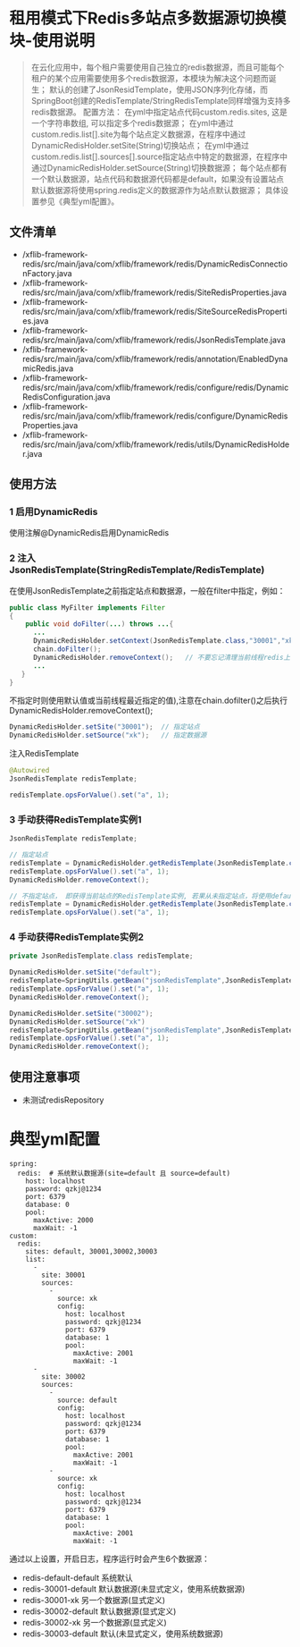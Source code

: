 # 租用模式下Redis多站点多数据源切换模块-使用说明

> 在云化应用中，每个租户需要使用自己独立的redis数据源，而且可能每个租户的某个应用需要使用多个redis数据源，本模块为解决这个问题而诞生；
> 默认的创建了JsonResidTemplate，使用JSON序列化存储，而SpringBoot创建的RedisTemplate/StringRedisTemplate同样增强为支持多redis数据源。
> 配置方法：
> 在yml中指定站点代码custom.redis.sites, 这是一个字符串数组, 可以指定多个redis数据源；
> 在yml中通过custom.redis.list[].site为每个站点定义数据源，在程序中通过DynamicRedisHolder.setSite(String)切换站点；
> 在yml中通过custom.redis.list[].sources[].source指定站点中特定的数据源，在程序中通过DynamicRedisHolder.setSource(String)切换数据源；
> 每个站点都有一个默认数据源，站点代码和数据源代码都是default，如果没有设置站点默认数据源将使用spring.redis定义的数据源作为站点默认数据源；
> 具体设置参见《典型yml配置》。

## 文件清单
- /xflib-framework-redis/src/main/java/com/xflib/framework/redis/DynamicRedisConnectionFactory.java
- /xflib-framework-redis/src/main/java/com/xflib/framework/redis/SiteRedisProperties.java
- /xflib-framework-redis/src/main/java/com/xflib/framework/redis/SiteSourceRedisProperties.java
- /xflib-framework-redis/src/main/java/com/xflib/framework/redis/JsonRedisTemplate.java
- /xflib-framework-redis/src/main/java/com/xflib/framework/redis/annotation/EnabledDynamicRedis.java
- /xflib-framework-redis/src/main/java/com/xflib/framework/redis/configure/redis/DynamicRedisConfiguration.java
- /xflib-framework-redis/src/main/java/com/xflib/framework/redis/configure/DynamicRedisProperties.java
- /xflib-framework-redis/src/main/java/com/xflib/framework/redis/utils/DynamicRedisHolder.java

## 使用方法
### 1 启用DynamicRedis
使用注解@DynamicRedis启用DynamicRedis

### 2 注入JsonRedisTemplate(StringRedisTemplate/RedisTemplate)
在使用JsonRedisTemplate之前指定站点和数据源，一般在filter中指定，例如：
```java
public class MyFilter implements Filter
{
    public void doFilter(...) throws ...{
      ...
      DynamicRedisHolder.setContext(JsonRedisTemplate.class,"30001","xk");// 设置当前线程redis上下文
      chain.doFilter();
      DynamicRedisHolder.removeContext();   // 不要忘记清理当前线程redis上下文，否则会产生内存泄露
      ...
   }
}
```
不指定时则使用默认值或当前线程最近指定的值),注意在chain.dofilter()之后执行DynamicRedisHolder.removeContext();
```java
DynamicRedisHolder.setSite("30001");  // 指定站点
DynamicRedisHolder.setSource("xk");   // 指定数据源
```
注入RedisTemplate
```java
@Autowired
JsonRedisTemplate redisTemplate;

redisTemplate.opsForValue().set("a", 1);
```
### 3 手动获得RedisTemplate实例1
```java
JsonRedisTemplate redisTemplate;

// 指定站点
redisTemplate = DynamicRedisHolder.getRedisTemplate(JsonRedisTemplate.class,"30002","xk");
redisTemplate.opsForValue().set("a", 1);
DynamicRedisHolder.removeContext();

// 不指定站点， 即获得当前站点的RedisTemplate实例, 若果从未指定站点，将使用default
redisTemplate = DynamicRedisHolder.getRedisTemplate(JsonRedisTemplate.class);
redisTemplate.opsForValue().set("a", 1);
```
### 4 手动获得RedisTemplate实例2
```java
private JsonRedisTemplate.class redisTemplate;

DynamicRedisHolder.setSite("default");
redisTemplate=SpringUtils.getBean("jsonRedisTemplate",JsonRedisTemplate.class.class);
redisTemplate.opsForValue().set("a", 1);
DynamicRedisHolder.removeContext();

DynamicRedisHolder.setSite("30002");
DynamicRedisHolder.setSource("xk")
redisTemplate=SpringUtils.getBean("jsonRedisTemplate",JsonRedisTemplate.class.class);
redisTemplate.opsForValue().set("a", 1);
DynamicRedisHolder.removeContext();
```
## 使用注意事项
- 未测试redisRepository

# 典型yml配置
```
spring:
  redis:  # 系统默认数据源(site=default 且 source=default)
    host: localhost
    password: qzkj@1234
    port: 6379
    database: 0
    pool:
      maxActive: 2000
      maxWait: -1
custom:
  redis:
    sites: default, 30001,30002,30003
    list:
      -
        site: 30001
        sources:
          -
            source: xk
            config:
              host: localhost
              password: qzkj@1234
              port: 6379
              database: 1
              pool:
                maxActive: 2001
                maxWait: -1
      -
        site: 30002
        sources:
          -
            source: default
            config:
              host: localhost
              password: qzkj@1234
              port: 6379
              database: 1
              pool:
                maxActive: 2001
                maxWait: -1
          -
            source: xk
            config:
              host: localhost
              password: qzkj@1234
              port: 6379
              database: 1
              pool:
                maxActive: 2001
                maxWait: -1
```
通过以上设置，开启日志，程序运行时会产生6个数据源：
- redis-default-default   系统默认
- redis-30001-default    默认数据源(未显式定义，使用系统数据源)
- redis-30001-xk           另一个数据源(显式定义)
- redis-30002-default    默认数据源(显式定义)
- redis-30002-xk           另一个数据源(显式定义)
- redis-30003-default    默认(未显式定义，使用系统数据源)
